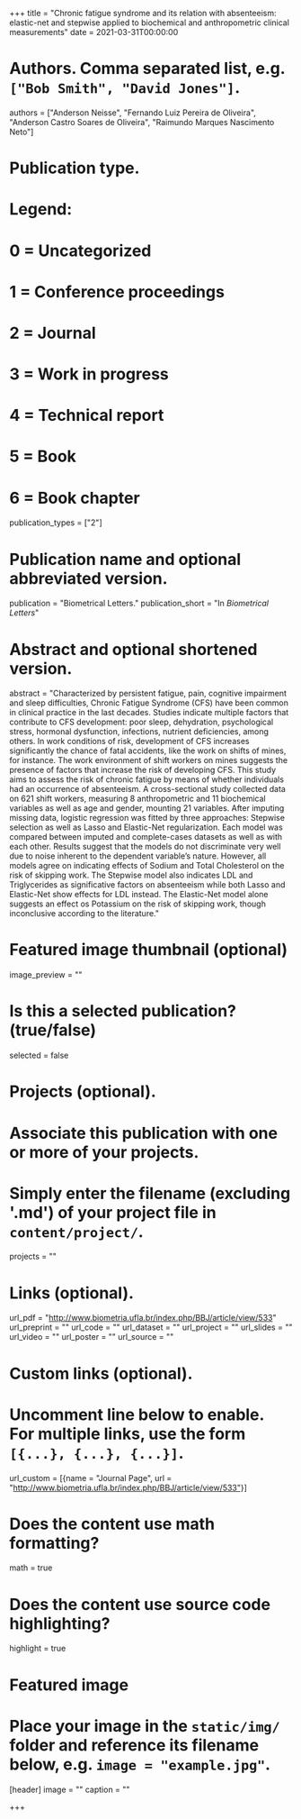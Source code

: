 +++
title = "Chronic fatigue syndrome and its relation with absenteeism: elastic-net and stepwise applied to biochemical and anthropometric clinical measurements"
date = 2021-03-31T00:00:00

# Authors. Comma separated list, e.g. `["Bob Smith", "David Jones"]`.
authors = ["Anderson Neisse", "Fernando Luiz Pereira de Oliveira", "Anderson Castro Soares de Oliveira", "Raimundo Marques Nascimento Neto"]

# Publication type.
# Legend:
# 0 = Uncategorized
# 1 = Conference proceedings
# 2 = Journal
# 3 = Work in progress
# 4 = Technical report
# 5 = Book
# 6 = Book chapter
publication_types = ["2"]

# Publication name and optional abbreviated version.
publication = "Biometrical Letters."
publication_short = "In *Biometrical Letters*"

# Abstract and optional shortened version.
abstract = "Characterized by persistent fatigue, pain, cognitive impairment and sleep difficulties, Chronic Fatigue Syndrome (CFS) have been common in clinical practice in the last decades. Studies indicate multiple factors  that contribute to CFS development: poor sleep, dehydration, psychological stress, hormonal dysfunction, infections, nutrient deficiencies, among others. In work conditions of risk, development of CFS increases  significantly the chance of fatal accidents, like the work on shifts of mines, for instance. The work environment of shift workers on mines suggests the presence of factors that increase the risk of developing CFS. This study aims to assess the risk of chronic fatigue by means of whether individuals had an occurrence of absenteeism. A cross-sectional study collected data on 621 shift workers, measuring 8 anthropometric and 11 biochemical variables as well as age and gender, mounting 21 variables. After imputing missing data,  logistic regression was fitted by three approaches: Stepwise selection as well as Lasso and Elastic-Net regularization. Each model was compared between imputed and complete-cases datasets as well as with each other. Results suggest that the models do not discriminate very well due to noise inherent to the dependent variable’s nature. However, all models agree on indicating effects of Sodium and Total Cholesterol on the risk of skipping work. The Stepwise model also indicates LDL and Triglycerides as significative factors on absenteeism while both Lasso and Elastic-Net show effects for LDL instead. The Elastic-Net model alone suggests an effect os Potassium on the risk of skipping work, though inconclusive according to the literature."

# Featured image thumbnail (optional)
image_preview = ""

# Is this a selected publication? (true/false)
selected = false

# Projects (optional).
#   Associate this publication with one or more of your projects.
#   Simply enter the filename (excluding '.md') of your project file in `content/project/`.
projects = ""

# Links (optional).
url_pdf = "http://www.biometria.ufla.br/index.php/BBJ/article/view/533"
url_preprint = ""
url_code = ""
url_dataset = ""
url_project = ""
url_slides = ""
url_video = ""
url_poster = ""
url_source = ""

# Custom links (optional).
#   Uncomment line below to enable. For multiple links, use the form `[{...}, {...}, {...}]`.
url_custom = [{name = "Journal Page", url = "http://www.biometria.ufla.br/index.php/BBJ/article/view/533"}]

# Does the content use math formatting?
math = true

# Does the content use source code highlighting?
highlight = true

# Featured image
# Place your image in the `static/img/` folder and reference its filename below, e.g. `image = "example.jpg"`.
[header]
image = ""
caption = ""

+++
